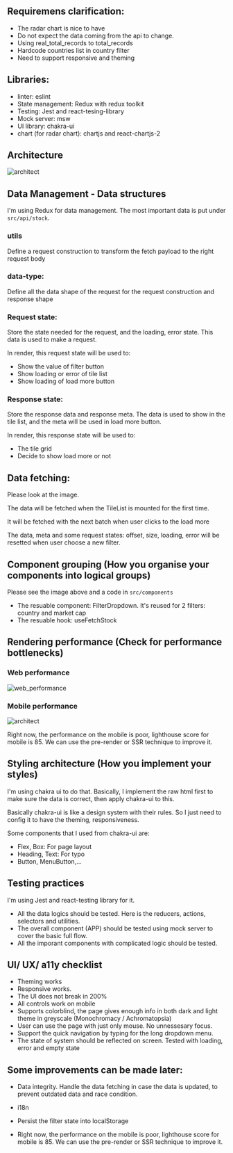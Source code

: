 ## Requiremens clarification:

- The radar chart is nice to have
- Do not expect the data coming from the api to change.
- Using real_total_records to total_records
- Hardcode countries list in country filter
- Need to support responsive and theming

## Libraries:

- linter: eslint
- State management: Redux with redux toolkit
- Testing: Jest and react-tesing-library
- Mock server: msw
- UI library: chakra-ui
- chart (for radar chart): chartjs and react-chartjs-2

## Architecture

![architect](https://raw.githubusercontent.com/kubothegsd/stocks/blob/main/doc/architect.png)

## Data Management - Data structures

I'm using Redux for data management. The most important data is put under `src/api/stock`.

### utils

Define a request construction to transform the fetch payload to the right request body

### data-type:

Define all the data shape of the request for the request construction and response shape

### Request state:

Store the state needed for the request, and the loading, error state. This data is used to make a request.

In render, this request state will be used to:

- Show the value of filter button
- Show loading or error of tile list
- Show loading of load more button

### Response state:

Store the response data and response meta. The data is used to show in the tile list, and the meta will be used in load more button.

In render, this response state will be used to:

- The tile grid
- Decide to show load more or not

## Data fetching:

Please look at the image.

The data will be fetched when the TileList is mounted for the first time.

It will be fetched with the next batch when user clicks to the load more

The data, meta and some request states: offset, size, loading, error will be resetted when user choose a new filter.

## Component grouping (How you organise your components into logical groups)

Please see the image above and a code in `src/components`

- The resuable component: FilterDropdown. It's reused for 2 filters: country and market cap
- The resuable hook: useFetchStock

## Rendering performance (Check for performance bottlenecks)

### Web performance

![web_performance](https://raw.githubusercontent.com/kubothegsd/stocks/blob/main/doc/web_perf.png)

### Mobile performance

![architect](https://raw.githubusercontent.com/kubothegsd/stocks/blob/main/doc/mobile_perf.png)

Right now, the performance on the mobile is poor, lighthouse score for mobile is 85. We can use the pre-render or SSR technique to improve it.

## Styling architecture (How you implement your styles)

I'm using chakra ui to do that. Basically, I implement the raw html first to make sure the data is correct, then apply chakra-ui to this.

Basically chakra-ui is like a design system with their rules. So I just need to config it to have the theming, responsiveness.

Some components that I used from chakra-ui are:

- Flex, Box: For page layout
- Heading, Text: For typo
- Button, MenuButton,...

## Testing practices

I'm using Jest and react-testing library for it.

- All the data logics should be tested. Here is the reducers, actions, selectors and utilities.
- The overall component (APP) should be tested using mock server to cover the basic full flow.
- All the imporant components with complicated logic should be tested.

## UI/ UX/ a11y checklist

- Theming works
- Responsive works.
- The UI does not break in 200%
- All controls work on mobile
- Supports colorblind, the page gives enough info in both dark and light theme in greyscale (Monochromacy / Achromatopsia)
- User can use the page with just only mouse. No unnessesary focus.
- Support the quick navigation by typing for the long dropdown menu.
- The state of system should be reflected on screen. Tested with loading, error and empty state

## Some improvements can be made later:

- Data integrity. Handle the data fetching in case the data is updated, to prevent outdated data and race condition.

- i18n

- Persist the filter state into localStorage

- Right now, the performance on the mobile is poor, lighthouse score for mobile is 85. We can use the pre-render or SSR technique to improve it.
